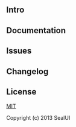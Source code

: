 ## Intro

## Documentation

## Issues

## Changelog

## License

[MIT](http://opensource.org/licenses/MIT)

Copyright (c) 2013  SealUI

